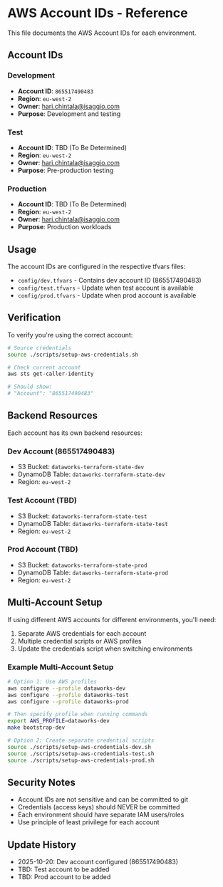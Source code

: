 # AWS Account IDs - Reference

This file documents the AWS Account IDs for each environment.

## Account IDs

### Development
- **Account ID**: `865517490483`
- **Region**: `eu-west-2`
- **Owner**: hari.chintala@isaggio.com
- **Purpose**: Development and testing

### Test
- **Account ID**: TBD (To Be Determined)
- **Region**: `eu-west-2`
- **Owner**: hari.chintala@isaggio.com
- **Purpose**: Pre-production testing

### Production
- **Account ID**: TBD (To Be Determined)
- **Region**: `eu-west-2`
- **Owner**: hari.chintala@isaggio.com
- **Purpose**: Production workloads

## Usage

The account IDs are configured in the respective tfvars files:
- `config/dev.tfvars` - Contains dev account ID (865517490483)
- `config/test.tfvars` - Update when test account is available
- `config/prod.tfvars` - Update when prod account is available

## Verification

To verify you're using the correct account:

```bash
# Source credentials
source ./scripts/setup-aws-credentials.sh

# Check current account
aws sts get-caller-identity

# Should show:
# "Account": "865517490483"
```

## Backend Resources

Each account has its own backend resources:

### Dev Account (865517490483)
- S3 Bucket: `dataworks-terraform-state-dev`
- DynamoDB Table: `dataworks-terraform-state-dev`
- Region: `eu-west-2`

### Test Account (TBD)
- S3 Bucket: `dataworks-terraform-state-test`
- DynamoDB Table: `dataworks-terraform-state-test`
- Region: `eu-west-2`

### Prod Account (TBD)
- S3 Bucket: `dataworks-terraform-state-prod`
- DynamoDB Table: `dataworks-terraform-state-prod`
- Region: `eu-west-2`

## Multi-Account Setup

If using different AWS accounts for different environments, you'll need:

1. Separate AWS credentials for each account
2. Multiple credential scripts or AWS profiles
3. Update the credentials script when switching environments

### Example Multi-Account Setup

```bash
# Option 1: Use AWS profiles
aws configure --profile dataworks-dev
aws configure --profile dataworks-test
aws configure --profile dataworks-prod

# Then specify profile when running commands
export AWS_PROFILE=dataworks-dev
make bootstrap-dev

# Option 2: Create separate credential scripts
source ./scripts/setup-aws-credentials-dev.sh
source ./scripts/setup-aws-credentials-test.sh
source ./scripts/setup-aws-credentials-prod.sh
```

## Security Notes

- Account IDs are not sensitive and can be committed to git
- Credentials (access keys) should NEVER be committed
- Each environment should have separate IAM users/roles
- Use principle of least privilege for each account

## Update History

- 2025-10-20: Dev account configured (865517490483)
- TBD: Test account to be added
- TBD: Prod account to be added
